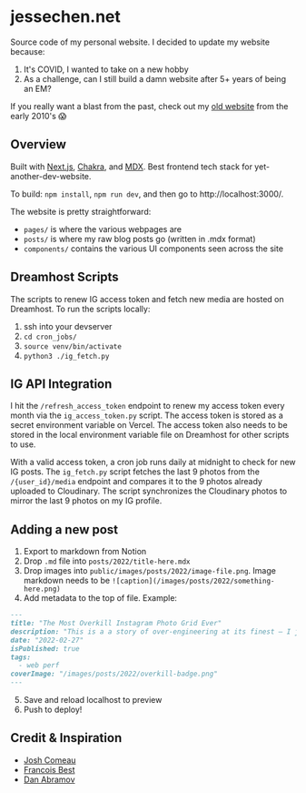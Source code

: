 # jessechen.net

Source code of my personal website. I decided to update my website because:

1. It's COVID, I wanted to take on a new hobby
2. As a challenge, can I still build a damn website after 5+ years of being an EM?

If you really want a blast from the past, check out my [old website](https://old.jessechen.net/) from the early 2010's 😱

## Overview

Built with [Next.js](https://nextjs.org/), [Chakra](https://chakra-ui.com/), and [MDX](https://mdxjs.com/). Best frontend tech stack for yet-another-dev-website.

To build: `npm install`, `npm run dev`, and then go to http://localhost:3000/.

The website is pretty straightforward:

- `pages/` is where the various webpages are
- `posts/` is where my raw blog posts go (written in .mdx format)
- `components/` contains the various UI components seen across the site

## Dreamhost Scripts

The scripts to renew IG access token and fetch new media are hosted on Dreamhost.  To run the scripts locally:

1. ssh into your devserver
2. `cd cron_jobs/`
3. `source venv/bin/activate`
4. `python3 ./ig_fetch.py`

## IG API Integration

I hit the `/refresh_access_token` endpoint to renew my access token every month via the `ig_access_token.py` script.  The access token is stored as a secret environment variable on Vercel.  The access token also needs to be stored in the local environment variable file on Dreamhost for other scripts to use.

With a valid access token, a cron job runs daily at midnight to check for new IG posts.  The `ig_fetch.py` script fetches the last 9 photos from the `/{user_id}/media` endpoint and compares it to the 9 photos already uploaded to Cloudinary.  The script synchronizes the Cloudinary photos to mirror the last 9 photos on my IG profile.  

## Adding a new post

1. Export to markdown from Notion
2. Drop `.md` file into `posts/2022/title-here.mdx`
3. Drop images into `public/images/posts/2022/image-file.png`. Image markdown needs to be `![caption](/images/posts/2022/something-here.png)`
4. Add metadata to the top of file. Example:
```md
---
title: "The Most Overkill Instagram Photo Grid Ever"
description: "This is a a story of over-engineering at its finest — I just built the most overkill Instagram photo grid for fun."
date: "2022-02-27"
isPublished: true
tags:
  - web perf
coverImage: "/images/posts/2022/overkill-badge.png"
---
```
5. Save and reload localhost to preview
6. Push to deploy!

## Credit & Inspiration

- [Josh Comeau](https://www.joshwcomeau.com/)
- [Francois Best](https://francoisbest.com/)
- [Dan Abramov](https://overreacted.io/)
